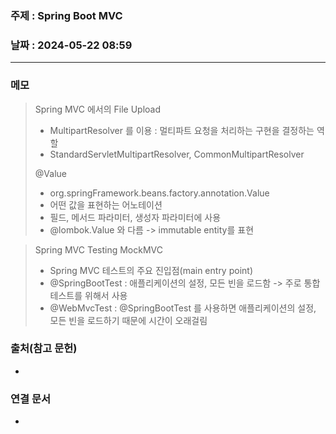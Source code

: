 ### 주제 : Spring Boot MVC

### 날짜 : 2024-05-22 08:59
----
### 메모
> Spring MVC 에서의 File Upload
> 	- MultipartResolver 를 이용 : 멀티파트 요청을 처리하는 구현을 결정하는 역할
> 	- StandardServletMultipartResolver, CommonMultipartResolver
> 
> @Value
> 	- org.springFramework.beans.factory.annotation.Value
> 	- 어떤 값을 표현하는 어노테이션
> 	- 필드, 메서드 파라미터, 생성자 파라미터에 사용
> 	- @lombok.Value 와 다름 -> immutable entity를 표현

> Spring MVC Testing
> MockMVC
> 	- Spring MVC 테스트의 주요 진입점(main entry point)
> 	- @SpringBootTest : 애플리케이션의 설정, 모든 빈을 로드함 -> 주로 통합테스트를 위해서 사용
> 	- @WebMvcTest : @SpringBootTest 를 사용하면 애플리케이션의 설정, 모든 빈을 로드하기 때문에 시간이 오래걸림


### 출처(참고 문헌)
-

### 연결 문서
-

